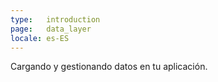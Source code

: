 ```yaml
---
type:   introduction
page:   data_layer
locale: es-ES
---
```


Cargando y gestionando datos en tu aplicación.